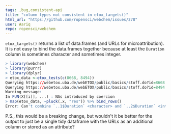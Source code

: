 ```yaml
---
tags: ,bug,consistent-api
title: "column types not consistent in etox_targets()"
html_url: "https://github.com/ropensci/webchem/issues/278"
user: Aariq
repo: ropensci/webchem
---
```


`etox_targets()` returns a list of data.frames (and URLs for microattribution).  It is not easy to bind the data.frames together because at least the `Duration` column is sometimes character and sometimes integer.

```r
> library(webchem)
> library(purrr)
> library(dplyr)
> etox_data <-etox_tests(c(8668, 8494))
Querying https://webetox.uba.de/webETOX/public/basics/stoff.do?id=8668
Querying https://webetox.uba.de/webETOX/public/basics/stoff.do?id=8494
Warning message:
In FUN(X[[i]], ...) : NAs introduced by coercion
> map(etox_data, ~pluck(.x, "res")) %>% bind_rows()
Error: Can't combine `..1$Duration` <character> and `..2$Duration` <integer>.
```

P.S., this would be a breaking change, but wouldn't it be better for the output to just be a single tidy dataframe with the URLs as an additional column or stored as an attribute?